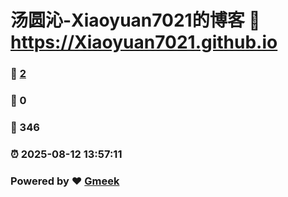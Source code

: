 # 汤圆沁-Xiaoyuan7021的博客 :link: https://Xiaoyuan7021.github.io 
### :page_facing_up: [2](https://Xiaoyuan7021.github.io/tag.html) 
### :speech_balloon: 0 
### :hibiscus: 346 
### :alarm_clock: 2025-08-12 13:57:11 
### Powered by :heart: [Gmeek](https://github.com/Meekdai/Gmeek)

